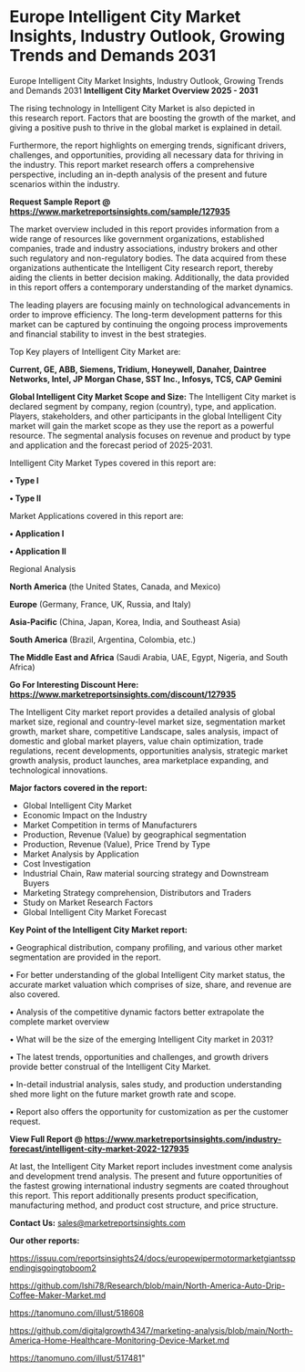 # Europe Intelligent City Market Insights, Industry Outlook, Growing Trends and Demands 2031
Europe Intelligent City Market Insights, Industry Outlook, Growing Trends and Demands 2031
<Strong> Intelligent City Market Overview 2025 - 2031</strong>

The rising technology in Intelligent City Market is also depicted in this research report. Factors that are boosting the growth of the market, and giving a positive push to thrive in the global market is explained in detail.

Furthermore, the report highlights on emerging trends, significant drivers, challenges, and opportunities, providing all necessary data for thriving in the industry. This report market research offers a comprehensive perspective, including an in-depth analysis of the present and future scenarios within the industry.

<strong>Request Sample Report @ <a href=https://www.marketreportsinsights.com/sample/127935>https://www.marketreportsinsights.com/sample/127935</a></strong>

The market overview included in this report provides information from a wide range of resources like government organizations, established companies, trade and industry associations, industry brokers and other such regulatory and non-regulatory bodies. The data acquired from these organizations authenticate the Intelligent City research report, thereby aiding the clients in better decision making. Additionally, the data provided in this report offers a contemporary understanding of the market dynamics.

The leading players are focusing mainly on technological advancements in order to improve efficiency. The long-term development patterns for this market can be captured by continuing the ongoing process improvements and financial stability to invest in the best strategies.

Top Key players of Intelligent City Market are:

<strong>Current, GE, ABB, Siemens, Tridium, Honeywell, Danaher, Daintree Networks, Intel, JP Morgan Chase, SST Inc., Infosys, TCS, CAP Gemini</strong>

<strong><b>Global Intelligent City Market Scope and Size:</b></strong>
The Intelligent City market is declared segment by company, region (country), type, and application. Players, stakeholders, and other participants in the global Intelligent City market will gain the market scope as they use the report as a powerful resource. The segmental analysis focuses on revenue and product by type and application and the forecast period of 2025-2031.

Intelligent City Market Types covered in this report are:

<strong>• Type I

• Type II</strong>

Market Applications covered in this report are:

<strong>• Application I

• Application II</strong> 

Regional Analysis

<strong>North America</strong> (the United States, Canada, and Mexico)

<strong>Europe</strong> (Germany, France, UK, Russia, and Italy)

<strong>Asia-Pacific</strong> (China, Japan, Korea, India, and Southeast Asia)

<strong>South America</strong> (Brazil, Argentina, Colombia, etc.)

<strong>The Middle East and Africa</strong> (Saudi Arabia, UAE, Egypt, Nigeria, and South Africa)

<strong>Go For Interesting Discount Here: <a href=https://www.marketreportsinsights.com/discount/127935>https://www.marketreportsinsights.com/discount/127935</a></strong>

The Intelligent City market report provides a detailed analysis of global market size, regional and country-level market size, segmentation market growth, market share, competitive Landscape, sales analysis, impact of domestic and global market players, value chain optimization, trade regulations, recent developments, opportunities analysis, strategic market growth analysis, product launches, area marketplace expanding, and technological innovations.

<strong><b>Major factors covered in the report:</b></strong>
<ul>
  <li>Global Intelligent City Market </li>
  <li>Economic Impact on the Industry</li>
  <li>Market Competition in terms of Manufacturers</li>
  <li>Production, Revenue (Value) by geographical segmentation</li>
  <li>Production, Revenue (Value), Price Trend by Type</li>
  <li>Market Analysis by Application</li>
  <li>Cost Investigation</li>
  <li>Industrial Chain, Raw material sourcing strategy and Downstream Buyers</li>
  <li>Marketing Strategy comprehension, Distributors and Traders</li>
  <li>Study on Market Research Factors</li>
  <li>Global Intelligent City Market Forecast</li>
</ul>

<strong><b>Key Point of the Intelligent City Market report:</b></strong>

• Geographical distribution, company profiling, and various other market segmentation are provided in the report.

• For better understanding of the global Intelligent City market status, the accurate market valuation which comprises of size, share, and revenue are also covered.

• Analysis of the competitive dynamic factors better extrapolate the complete market overview

• What will be the size of the emerging Intelligent City market in 2031?

• The latest trends, opportunities and challenges, and growth drivers provide better construal of the Intelligent City Market.

• In-detail industrial analysis, sales study, and production understanding shed more light on the future market growth rate and scope.

• Report also offers the opportunity for customization as per the customer request.

<strong><b>View Full Report @ <a href=https://www.marketreportsinsights.com/industry-forecast/intelligent-city-market-2022-127935>https://www.marketreportsinsights.com/industry-forecast/intelligent-city-market-2022-127935</a></b></strong>


At last, the Intelligent City Market report includes investment come analysis and development trend analysis. The present and future opportunities of the fastest growing international industry segments are coated throughout this report. This report additionally presents product specification, manufacturing method, and product cost structure, and price structure.

<strong>Contact Us:</strong>
sales@marketreportsinsights.com

<strong>Our other reports:</strong>

<a href=https://issuu.com/reportsinsights24/docs/europewipermotormarketgiantsspendingisgoingtoboom2>https://issuu.com/reportsinsights24/docs/europewipermotormarketgiantsspendingisgoingtoboom2</a>

<a href=https://github.com/Ishi78/Research/blob/main/North-America-Auto-Drip-Coffee-Maker-Market.md>https://github.com/Ishi78/Research/blob/main/North-America-Auto-Drip-Coffee-Maker-Market.md</a>

<a href=https://tanomuno.com/illust/518608>https://tanomuno.com/illust/518608</a>

<a href=https://github.com/digitalgrowth4347/marketing-analysis/blob/main/North-America-Home-Healthcare-Monitoring-Device-Market.md>https://github.com/digitalgrowth4347/marketing-analysis/blob/main/North-America-Home-Healthcare-Monitoring-Device-Market.md</a>

<a href=https://tanomuno.com/illust/517481>https://tanomuno.com/illust/517481</a>"
